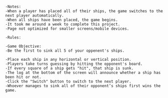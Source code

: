 	-Notes:
  	-When a player has placed all of their ships, the game switches to the next player automatically.
  	-When all ships have been placed, the game begins.
  	-It took me around a week to complete this project.
  	-Page not optimized for smaller screens/mobile devices. 

	-Rules:

	-Game Objective:
	-Be the first to sink all 5 of your oppenent's ships.

	-Place each ship in any horizontal or vertical position.
	-Players take turns guessing by hitting the opponent's board.
	-If every square of a ship gets "hit", that ship is sunk.
	-The log at the bottom of the screen will announce whether a ship has been hit or not.
	-Click the "Switch" button to switch to the next player.
	-Whoever manages to sink all of their opponent’s ships first wins the game.

